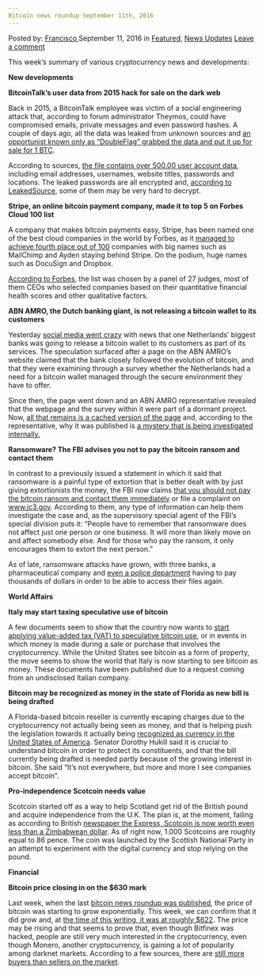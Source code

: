 ```yaml
---
Bitcoin news roundup September 11th, 2016
---
```

<article class="post-listing post-15409 post type-post status-publish format-standard has-post-thumbnail hentry  tag-545 tag-3336 tag-bitcoin tag-news tag-roundup tag-september">
    <div class="post-inner">
        <span>Posted by: <a href="https://www.deepdotweb.com/author/francisco/" title="">Francisco </a></span>
    <span>September 11, 2016</span>
    <span>in <a href="https://www.deepdotweb.com/category/deepdot-news/" rel="category tag">Featured</a>, <a href="https://www.deepdotweb.com/category/news-updates/" rel="category tag">News Updates</a></span>
    <span><a href="https://www.deepdotweb.com/2016/09/11/bitcoin-news-roundup-11-september-10-2016/#respond">Leave a comment</a></span>
    </p>
    <div class="clear"></div>
    <div class="entry">
    <p>This week’s summary of various cryptocurrency news and developments:</p>
    <p><strong>New developments</strong></p>
    <p><strong>BitcoinTalk&#8217;s user data from 2015 hack for sale on the dark web</strong></p>
    <p>Back in 2015, a BitcoinTalk employee was victim of a social engineering attack that, according to forum administrator Theymos, could have compromised emails, private messages and even password hashes. A couple of days ago, all the data was leaked from unknown sources and <a href="http://www.bitcoinmythsexposed.com/hacked-bitcointalk-org-user-data-goes-up-for-sale-on-dark-web/">an opportunist known only as “DoubleFlag” grabbed the data and put it up for sale for 1 BTC</a>.</p>
    <p>According to sources, <a href="https://www.cryptocoinsnews.com/pro-independence-cryptocurrency-scotcoin-needs-value-gains/">the file contains over 500.00 user account data</a>, including email addresses, usernames, website titles, passwords and locations. The leaked passwords are all encrypted and, <a href="http://forklog.net/leakedsource-reveals-details-about-btc-e-and-bitcointalk-hacks/">according to LeakedSource</a>, some of them may be very hard to decrypt.</p>
    <p><strong>Stripe, an online bitcoin payment company, made it to top 5 on Forbes Cloud 100 list</strong></p>
    <p>A company that makes bitcoin payments easy, Stripe, has been named one of the best cloud companies in the world by Forbes, as it <a href="http://www.forbes.com/pictures/fhgl45kiml/4-stripe/">managed to achieve fourth place out of 100</a> companies with big names such as MailChimp and Ayden staying behind Stripe. On the podium, huge names such as DocuSign and Dropbox.</p>
    <p><a href="http://www.forbes.com/sites/alexkonrad/2016/09/07/the-cloud-100-the-next-leaders-in-cloud-computing/">According to Forbes</a>, the list was chosen by a panel of 27 judges, most of them CEOs who selected companies based on their quantitative financial health scores and other qualitative factors.</p>
    <p><strong>ABN AMRO, the Dutch banking giant, is not releasing a bitcoin wallet to its customers</strong></p>
    <p>Yesterday <a href="https://www.reddit.com/r/Bitcoin/comments/51t3ie/major_dutch_and_european_bank_abn_amro_is_working/">social media went crazy</a> with news that one Netherlands’ biggest banks was going to release a bitcoin wallet to its customers as part of its services. The speculation surfaced after a page on the ABN AMRO’s website claimed that the bank closely followed the evolution of bitcoin, and that they were examining through a survey whether the Netherlands had a need for a bitcoin wallet managed through the secure environment they have to offer.</p>
    <p>Since then, the page went down and an ABN AMRO representative revealed that the webpage and the survey within it were part of a dormant project. Now, <a href="https://webcache.googleusercontent.com/search?q=cache:bLDWpVdb5qIJ:https://www.abnamro.nl/nl/prive/actuele-informatie/bitcoins.html+&amp;cd=1&amp;hl=nl&amp;ct=clnk&amp;gl=nl">all that remains is a cached version of the page</a> and, according to the representative, why it was published is <a href="/cdn-cgi/l/email-protection#db9babbaafb1bab5afbea9fee9eb93beaffee9ebb2a8fee9ebb5b4bcfee9ebbeadbeb5fee9ebbebeb5fee9eba9bababfa8beb7fee9ebb3b4befee9ebbfb2affee9ebb9bea9b2b8b3affee9ebb5babaa9fee9ebadb4a9beb5fee9ebb2a8fee9ebbcbeb0b4b6beb5f5fee9eb9fb2affee9ebacb4a9bfaffee9ebadbea9bfbea9fee9ebb2b5afbea9b5fee9ebaeb2afbcbea1b4b8b3aff5fee9eb96b2b1b5fee9ebbea3b8aeaea8fee9ebfeeebe91bea9beb6a2">a mystery that is being investigated internally.</a></p>
    <p><strong>Ransomware? The FBI advises you not to pay the bitcoin ransom and contact them</strong></p>
    <p>In contrast to a previously issued a statement in which it said that ransomware is a painful type of extortion that is better dealt with by just giving extortionists the money, the FBI now claims <a href="http://www.darkreading.com/attacks-breaches/fbi-official-explains-what-to-do-in-a-ransomware-attack/d/d-id/1326842">that you should not pay the bitcoin ransom and contact them immediately</a> or file a complaint on <a href="http://www.ic3.gov">www.ic3.gov</a>. According to them, any type of information can help them investigate the case and, as the supervisory special agent of the FBI’s special division puts it: &#8220;People have to remember that ransomware does not affect just one person or one business. It will more than likely move on and affect somebody else. And for those who pay the ransom, it only encourages them to extort the next person.”</p>
    <p>As of late, ransomware attacks have grown, with three banks, a pharmaceutical company and <a href="https://www.cryptocoinsnews.com/melrose-police-pay-1-bitcoin-to-get-rid-of-ransomware/">even a police department</a> having to pay thousands of dollars in order to be able to access their files again.</p>
    <p><strong>World Affairs</strong></p>
    <p><strong>Italy may start taxing speculative use of bitcoin</strong></p>
    <p>A few documents seem to show that the country now wants to <a href="http://www.taxationinfonews.com/2016/09/italy-to-tax-speculative-bitcoin-profits/">start applying value-added tax (VAT) to speculative bitcoin use</a>, or in events in which money is made during a sale or purchase that involves the cryptocurrency. While the United States see bitcoin as a form of property, the move seems to show the world that Italy is now starting to see bitcoin as money. These documents have been published due to a request coming from an undisclosed Italian company.</p>
    <p><strong>Bitcoin may be recognized as money in the state of Florida as new bill is being drafted</strong></p>
    <p>A Florida-based bitcoin reseller is currently escaping charges due to the cryptocurrency not actually being seen as money, and that is helping push the legislation towards it actually being <a href="http://forklog.net/bitcoin-may-be-recognized-as-money-in-the-usa/">recognized as currency in the United States of America</a>. Senator Dorothy Hukill said it is crucial to understand bitcoin in order to protect its constituents, and that the bill currently being drafted is needed partly because of the growing interest in bitcoin. She said “It’s not everywhere, but more and more I see companies accept bitcoin”.</p>
    <p><strong>Pro-independence Scotcoin needs value</strong></p>
    <p>Scotcoin started off as a way to help Scotland get rid of the British pound and acquire independence from the U.K. The plan is, at the moment, failing as according to British <a href="http://www.express.co.uk/news/uk/706781/Sturgeon-s-Indy-supporters-launch-Scot-currency-but-value-is-less-than-ZIMBABWEAN-DOLLAR">newspaper the Express, Scotcoin is now worth even less than a Zimbabwean dollar</a>. As of right now, 1.000 Scotcoins are roughly equal to 86 pence. The coin was launched by the Scottish National Party in an attempt to experiment with the digital currency and stop relying on the pound.</p>
    <p><strong>Financial</strong></p>
    <p><strong>Bitcoin price closing in on the $630 mark</strong></p>
    <p>Last week, when the last <a href="https://www.deepdotweb.com/2016/09/04/bitcoin-news-roundup-4th-september-2016/">bitcoin news roundup was published</a>, the price of bitcoin was starting to grow exponentially. This week, we can confirm that it did grow and, at <a href="http://www.coindesk.com/price/">the time of this writing, it was at roughly $622</a>. The price may be rising and that seems to prove that, even though Bitfinex was hacked, people are still very much interested in the cryptocurrency, even though Monero, another cryptocurrency, is gaining a lot of popularity among darknet markets. According to a few sources, there are <a href="https://www.cryptocoinsnews.com/bitcoin-price-9-2016/">still more buyers than sellers on the market</a>.</p>
    </div>
    <span style="display:none"><a href="https://www.deepdotweb.com/tag/10/" rel="tag">10</a> <a href="https://www.deepdotweb.com/tag/2016/" rel="tag">2016</a> <a href="https://www.deepdotweb.com/tag/bitcoin/" rel="tag">bitcoin</a> <a href="https://www.deepdotweb.com/tag/news/" rel="tag">news</a> <a href="https://www.deepdotweb.com/tag/roundup/" rel="tag">roundup</a> <a href="https://www.deepdotweb.com/tag/september/" rel="tag">september</a></span> <span style="display:none" class="updated">2016-09-11</span>
    <div style="display:none" class="vcard author" itemprop="author" itemscope itemtype="http://schema.org/Person"><strong class="fn" itemprop="name"><a href="https://www.deepdotweb.com/author/francisco/" title="Posts by Francisco" rel="author">Francisco</a></strong></div>
    </div>
</article>

